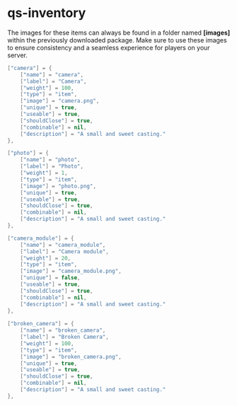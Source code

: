 # qs-inventory

The images for these items can always be found in a folder named **\[images]** within the previously downloaded package. Make sure to use these images to ensure consistency and a seamless experience for players on your server.

```lua
["camera"] = {
    ["name"] = "camera",
    ["label"] = "Camera",
    ["weight"] = 100,
    ["type"] = "item",
    ["image"] = "camera.png",
    ["unique"] = true,
    ["useable"] = true,
    ["shouldClose"] = true,
    ["combinable"] = nil,
    ["description"] = "A small and sweet casting."
},

["photo"] = {
    ["name"] = "photo",
    ["label"] = "Photo",
    ["weight"] = 1,
    ["type"] = "item",
    ["image"] = "photo.png",
    ["unique"] = true,
    ["useable"] = true,
    ["shouldClose"] = true,
    ["combinable"] = nil,
    ["description"] = "A small and sweet casting."
},

["camera_module"] = {
    ["name"] = "camera_module",
    ["label"] = "Camera module",
    ["weight"] = 20,
    ["type"] = "item",
    ["image"] = "camera_module.png",
    ["unique"] = false,
    ["useable"] = true,
    ["shouldClose"] = true,
    ["combinable"] = nil,
    ["description"] = "A small and sweet casting."
},
    
["broken_camera"] = {
    ["name"] = "broken_camera",
    ["label"] = "Broken Camera",
    ["weight"] = 100,
    ["type"] = "item",
    ["image"] = "broken_camera.png",
    ["unique"] = true,
    ["useable"] = true,
    ["shouldClose"] = true,
    ["combinable"] = nil,
    ["description"] = "A small and sweet casting."
},
```
